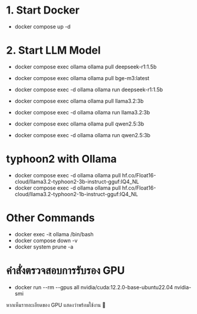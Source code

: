 # 1. Start Docker
- docker compose up -d

# 2. Start LLM Model
- docker compose exec ollama ollama pull deepseek-r1:1.5b
- docker compose exec ollama ollama pull bge-m3:latest
- docker compose exec -d ollama ollama run deepseek-r1:1.5b

- docker compose exec ollama ollama pull llama3.2:3b
- docker compose exec -d ollama ollama run llama3.2:3b

- docker compose exec ollama ollama pull qwen2.5:3b
- docker compose exec -d ollama ollama run qwen2.5:3b

# typhoon2 with Ollama
- docker compose exec -d ollama ollama pull hf.co/Float16-cloud/llama3.2-typhoon2-3b-instruct-gguf:IQ4_NL
- docker compose exec -d ollama ollama pull hf.co/Float16-cloud/llama3.2-typhoon2-1b-instruct-gguf:IQ4_NL


# Other Commands
- docker exec -it ollama /bin/bash
- docker compose down -v
- docker system prune -a


# คำสั่งตรวจสอบการรับรอง GPU
- docker run --rm --gpus all nvidia/cuda:12.2.0-base-ubuntu22.04 nvidia-smi

หากเห็นรายละเอียดของ GPU แสดงว่าพร้อมใช้งาน 🚀









